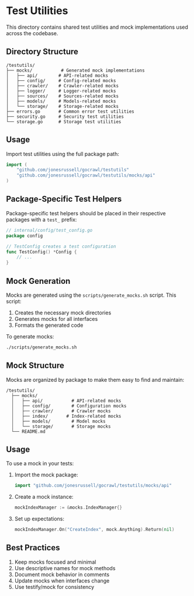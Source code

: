 # Test Utilities

This directory contains shared test utilities and mock implementations used across the codebase.

## Directory Structure

```
/testutils/
├── mocks/           # Generated mock implementations
│   ├── api/        # API-related mocks
│   ├── config/     # Config-related mocks
│   ├── crawler/    # Crawler-related mocks
│   ├── logger/     # Logger-related mocks
│   ├── sources/    # Sources-related mocks
│   ├── models/     # Models-related mocks
│   └── storage/    # Storage-related mocks
├── errors.go       # Common error test utilities
├── security.go     # Security test utilities
└── storage.go      # Storage test utilities
```

## Usage

Import test utilities using the full package path:

```go
import (
    "github.com/jonesrussell/gocrawl/testutils"
    "github.com/jonesrussell/gocrawl/testutils/mocks/api"
)
```

## Package-Specific Test Helpers

Package-specific test helpers should be placed in their respective packages with a `test_` prefix:

```go
// internal/config/test_config.go
package config

// TestConfig creates a test configuration
func TestConfig() *Config {
    // ...
}
```

## Mock Generation

Mocks are generated using the `scripts/generate_mocks.sh` script. This script:
1. Creates the necessary mock directories
2. Generates mocks for all interfaces
3. Formats the generated code

To generate mocks:
```bash
./scripts/generate_mocks.sh
```

## Mock Structure

Mocks are organized by package to make them easy to find and maintain:

```
/testutils/
  ├── mocks/
  │   ├── api/           # API-related mocks
  │   ├── config/        # Configuration mocks
  │   ├── crawler/       # Crawler mocks
  │   ├── index/       # Index-related mocks
  │   ├── models/        # Model mocks
  │   └── storage/       # Storage mocks
  └── README.md
```

## Usage

To use a mock in your tests:

1. Import the mock package:
   ```go
   import "github.com/jonesrussell/gocrawl/testutils/mocks/api"
   ```

2. Create a mock instance:
   ```go
   mockIndexManager := &mocks.IndexManager{}
   ```

3. Set up expectations:
   ```go
   mockIndexManager.On("CreateIndex", mock.Anything).Return(nil)
   ```

## Best Practices

1. Keep mocks focused and minimal
2. Use descriptive names for mock methods
3. Document mock behavior in comments
4. Update mocks when interfaces change
5. Use testify/mock for consistency 
